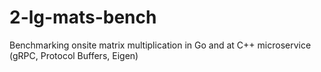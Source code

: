 # 2-lg-mats-bench
Benchmarking onsite matrix multiplication in Go and at C++ microservice (gRPC, Protocol Buffers, Eigen)
